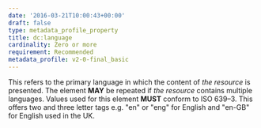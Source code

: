 ```yaml
---
date: '2016-03-21T10:00:43+00:00'
draft: false
type: metadata_profile_property
title: dc:language
cardinality: Zero or more
requirement: Recommended
metadata_profile: v2-0-final_basic
---
```

This refers to the primary language in which the content of *the resource* is presented. The element **MAY** be repeated if *the resource* contains multiple languages. Values used for this element **MUST** conform to ISO 639&#8211;3. This offers two and three letter tags e.g. &#34;en&#34; or &#34;eng&#34; for English and &#34;en-GB&#34; for English used in the UK.
